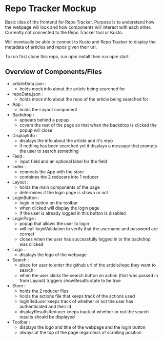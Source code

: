 # Repo Tracker Mockup 
Basic idea of the frontend for Repo Tracker. Purpose is to understand how the webpage will look and how components will interact with each other. Currently not connected to the Repo Tracker tool or Kusto. 

Will eventually be able to connect to Kusto and Repo Tracker to display the metadata of articles and repos given their url.

To run first clone this repo, run npm install then run npm start.

## Overview of Components/Files
- articleData.json : 
    - holds mock info about the article being searched for
- repoData.json : 
    - holds mock info about the repo of the article being searched for
- App : 
    - holds the Layout component
- Backdrop : 
    - appears behind a popup 
    - covers the rest of the page so that when the backdrop is clicked the popup will close
- DisplayInfo : 
    - displays the info about the article and it's repo
    - if nothing has been searched yet it displays a message that prompts the user to search something 
- Field : 
    - input field and an optional label for the field
- Index : 
    - connects the App with the store
    - combines the 2 reducers into 1 reducer
- Layout : 
    - holds the main components of the page
    - determines if the login page is shown or not 
- LoginButton : 
    - login in button on the toolbar
    - when clicked will display the login page
    - if the user is already logged in this button is disabled
- LoginPage :
    - popup that allows the user to login
    - will call loginValidation to verify that the username and password are correct
    - closes when the user has successfully logged in or the backdrop was clicked
- Logo :
    - displays the logo of the webpage
- Search : 
    - place for user to enter the github url of the article/repo they want to search
    - when the user clicks the search button an action (that was passed in from Layout) triggers showResults state to be true
- Store : 
    - holds the 2 reducer files
    - holds the actions file that keeps track of the actions used
    - loginReducer keeps track of whether or not the user has authenticated and their id
    - displayResultsReducer keeps track of whether or not the search results should be displayed
- Toolbar :
    - displays the logo and title of the webpage and the login button
    - always at the top of the page regardless of scrolling position
